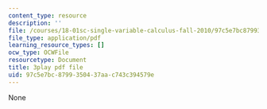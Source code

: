 ```yaml
---
content_type: resource
description: ''
file: /courses/18-01sc-single-variable-calculus-fall-2010/97c5e7bc8799350437aac743c394579e_BGE3wb7H2PA.pdf
file_type: application/pdf
learning_resource_types: []
ocw_type: OCWFile
resourcetype: Document
title: 3play pdf file
uid: 97c5e7bc-8799-3504-37aa-c743c394579e
---
```

None

